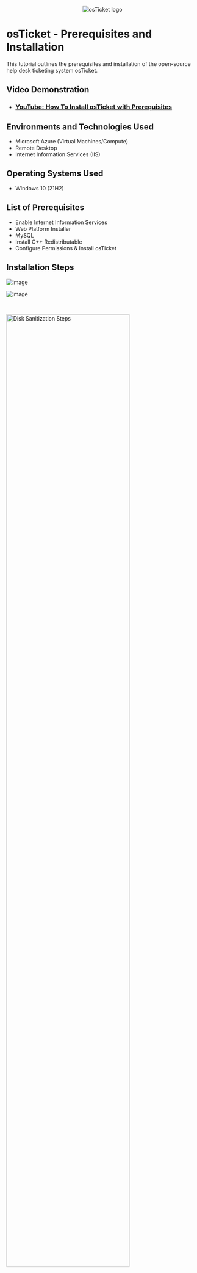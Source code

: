 <p align="center">
<img src="https://i.imgur.com/Clzj7Xs.png" alt="osTicket logo"/>
</p>

<h1>osTicket - Prerequisites and Installation</h1>
This tutorial outlines the prerequisites and installation of the open-source help desk ticketing system osTicket.<br />


<h2>Video Demonstration</h2>

- ### [YouTube: How To Install osTicket with Prerequisites](https://www.youtube.com)

<h2>Environments and Technologies Used</h2>

- Microsoft Azure (Virtual Machines/Compute)
- Remote Desktop
- Internet Information Services (IIS)

<h2>Operating Systems Used </h2>

- Windows 10</b> (21H2)

<h2>List of Prerequisites</h2>

- Enable Internet Information Services
- Web Platform Installer
- MySQL
- Install C++ Redistributable
- Configure Permissions & Install osTicket

<h2>Installation Steps</h2>

![image](https://github.com/user-attachments/assets/c0c978dd-69f7-450b-ac33-694b706916e5)



![image](https://github.com/user-attachments/assets/1a2322f3-d1b7-48a2-8587-2007e8cea32e)

</p>
<p>

</p>
<br />

<p>
<img src="https://i.imgur.com/DJmEXEB.png" height="80%" width="80%" alt="Disk Sanitization Steps"/>
</p>
<p>

</p>
<br />
